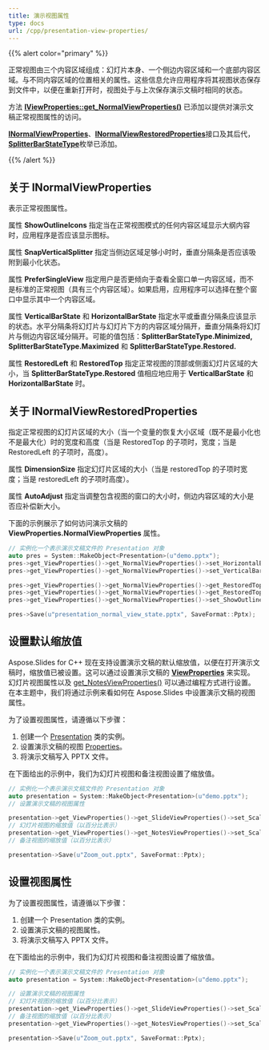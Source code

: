 ```yaml
---
title: 演示视图属性
type: docs
url: /cpp/presentation-view-properties/
---
```


{{% alert color="primary" %}} 

正常视图由三个内容区域组成：幻灯片本身、一个侧边内容区域和一个底部内容区域。与不同内容区域的位置相关的属性。这些信息允许应用程序将其视图状态保存到文件中，以便在重新打开时，视图处于与上次保存演示文稿时相同的状态。

方法 [**IViewProperties::get_NormalViewProperties()**](https://reference.aspose.com/slides/cpp/class/aspose.slides.i_view_properties#aa8add44edf3e3ac578e0bf8f32617b06) 已添加以提供对演示文稿正常视图属性的访问。 

[**INormalViewProperties**](https://reference.aspose.com/slides/cpp/class/aspose.slides.i_normal_view_properties)、[**INormalViewRestoredProperties**](https://reference.aspose.com/slides/cpp/class/aspose.slides.i_normal_view_restored_properties)接口及其后代，[**SplitterBarStateType**](https://reference.aspose.com/slides/cpp/namespace/aspose.slides#ac12b36e68eb35cfd6ae026915e071950)枚举已添加。

{{% /alert %}} 

## **关于 INormalViewProperties** #

表示正常视图属性。

属性 **ShowOutlineIcons** 指定当在正常视图模式的任何内容区域显示大纲内容时，应用程序是否应该显示图标。

属性 **SnapVerticalSplitter** 指定当侧边区域足够小时时，垂直分隔条是否应该吸附到最小化状态。

属性 **PreferSingleView** 指定用户是否更倾向于查看全窗口单一内容区域，而不是标准的正常视图（具有三个内容区域）。如果启用，应用程序可以选择在整个窗口中显示其中一个内容区域。

属性 **VerticalBarState** 和 **HorizontalBarState** 指定水平或垂直分隔条应该显示的状态。水平分隔条将幻灯片与幻灯片下方的内容区域分隔开，垂直分隔条将幻灯片与侧边内容区域分隔开。可能的值包括：**SplitterBarStateType.Minimized, SplitterBarStateType.Maximized** 和 **SplitterBarStateType.Restored.**

属性 **RestoredLeft** 和 **RestoredTop** 指定正常视图的顶部或侧面幻灯片区域的大小，当 **SplitterBarStateType.Restored** 值相应地应用于 **VerticalBarState** 和 **HorizontalBarState** 时。 

## **关于 INormalViewRestoredProperties** #

指定正常视图的幻灯片区域的大小（当一个变量的恢复大小区域（既不是最小化也不是最大化）时的宽度和高度（当是 RestoredTop 的子项时，宽度；当是 RestoredLeft 的子项时，高度）。

属性 **DimensionSize** 指定幻灯片区域的大小（当是 restoredTop 的子项时宽度；当是 restoredLeft 的子项时高度）。

属性 **AutoAdjust** 指定当调整包含视图的窗口的大小时，侧边内容区域的大小是否应补偿新大小。

下面的示例展示了如何访问演示文稿的 **ViewProperties.NormalViewProperties** 属性。

``` cpp
// 实例化一个表示演示文稿文件的 Presentation 对象
auto pres = System::MakeObject<Presentation>(u"demo.pptx");
pres->get_ViewProperties()->get_NormalViewProperties()->set_HorizontalBarState(SplitterBarStateType::Restored);
pres->get_ViewProperties()->get_NormalViewProperties()->set_VerticalBarState(SplitterBarStateType::Maximized);

pres->get_ViewProperties()->get_NormalViewProperties()->get_RestoredTop()->set_AutoAdjust(true);
pres->get_ViewProperties()->get_NormalViewProperties()->get_RestoredTop()->set_DimensionSize(80.0f);
pres->get_ViewProperties()->get_NormalViewProperties()->set_ShowOutlineIcons(true);

pres->Save(u"presentation_normal_view_state.pptx", SaveFormat::Pptx);
```

## **设置默认缩放值**
Aspose.Slides for C++ 现在支持设置演示文稿的默认缩放值，以便在打开演示文稿时，缩放值已被设置。这可以通过设置演示文稿的 [**ViewProperties**](https://reference.aspose.com/slides/cpp/class/aspose.slides.view_properties) 来实现。幻灯片视图属性以及 [get_NotesViewProperties()](https://reference.aspose.com/slides/cpp/class/aspose.slides.view_properties#a86ad6559c9c0768d8210fdb86c86cf98) 可以通过编程方式进行设置。在本主题中，我们将通过示例来看如何在 Aspose.Slides 中设置演示文稿的视图属性。

为了设置视图属性，请遵循以下步骤：

1. 创建一个 [Presentation](https://reference.aspose.com/slides/cpp/class/aspose.slides.presentation) 类的实例。
2. 设置演示文稿的视图 [Properties](https://reference.aspose.com/slides/cpp/class/aspose.slides.view_properties)。
3. 将演示文稿写入 PPTX 文件。

在下面给出的示例中，我们为幻灯片视图和备注视图设置了缩放值。

``` cpp
// 实例化一个表示演示文稿文件的 Presentation 对象
auto presentation = System::MakeObject<Presentation>(u"demo.pptx");
// 设置演示文稿的视图属性

presentation->get_ViewProperties()->get_SlideViewProperties()->set_Scale(100);
// 幻灯片视图的缩放值（以百分比表示）
presentation->get_ViewProperties()->get_NotesViewProperties()->set_Scale(100);
// 备注视图的缩放值（以百分比表示） 

presentation->Save(u"Zoom_out.pptx", SaveFormat::Pptx);
```

## **设置视图属性**
为了设置视图属性，请遵循以下步骤：

1. 创建一个 Presentation 类的实例。
2. 设置演示文稿的视图属性。
3. 将演示文稿写入 PPTX 文件。

在下面给出的示例中，我们为幻灯片视图和备注视图设置了缩放值。

``` cpp
// 实例化一个表示演示文稿文件的 Presentation 对象
auto presentation = System::MakeObject<Presentation>(u"demo.pptx");

// 设置演示文稿的视图属性
// 幻灯片视图的缩放值（以百分比表示）
presentation->get_ViewProperties()->get_SlideViewProperties()->set_Scale(100);
// 备注视图的缩放值（以百分比表示）
presentation->get_ViewProperties()->get_NotesViewProperties()->set_Scale(100);

presentation->Save(u"Zoom_out.pptx", SaveFormat::Pptx);
```